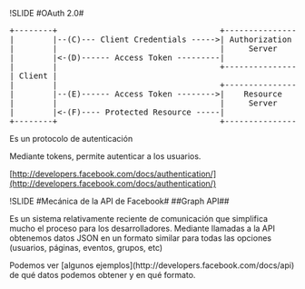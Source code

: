 !SLIDE
#OAuth 2.0#

<pre style="font-size:1em">
+--------+                                  +---------------+
|        |--(C)--- Client Credentials ----->| Authorization |
|        |                                  |     Server    |
|        |&lt;-(D)------ Access Token ---------|               |
|        |                                  +---------------+
| Client |
|        |                                  +---------------+
|        |--(E)------ Access Token -------->|    Resource   |
|        |                                  |     Server    |
|        |&lt;-(F)---- Protected Resource -----|               |
+--------+                                  +---------------+
</pre>

Es un protocolo de autenticación
<p>Mediante tokens, permite autenticar a los usuarios.</p>

[http://developers.facebook.com/docs/authentication/](http://developers.facebook.com/docs/authentication/)

!SLIDE
#Mecánica de la API de Facebook#
##Graph API##
<p>Es un sistema relativamente reciente de comunicación que simplifica mucho el proceso para los desarrolladores. Mediante llamadas a la API obtenemos datos JSON en un formato similar para todas las opciones (usuarios, páginas, eventos, grupos, etc)</p>
Podemos ver [algunos ejemplos](http://developers.facebook.com/docs/api) de qué datos podemos obtener y en qué formato.

